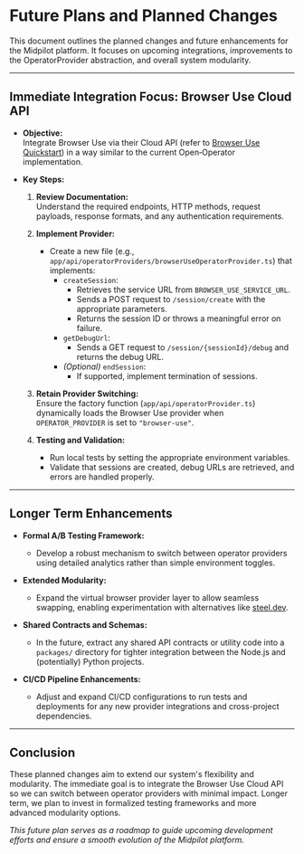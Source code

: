 # Future Plans and Planned Changes

This document outlines the planned changes and future enhancements for the Midpilot platform. It focuses on upcoming integrations, improvements to the OperatorProvider abstraction, and overall system modularity.

---

## Immediate Integration Focus: Browser Use Cloud API

- **Objective:**  
  Integrate Browser Use via their Cloud API (refer to [Browser Use Quickstart](https://docs.browser-use.com/cloud/quickstart)) in a way similar to the current Open‑Operator implementation.

- **Key Steps:**
  1. **Review Documentation:**  
     Understand the required endpoints, HTTP methods, request payloads, response formats, and any authentication requirements.
  
  2. **Implement Provider:**
     - Create a new file (e.g., `app/api/operatorProviders/browserUseOperatorProvider.ts`) that implements:
       - `createSession`:  
         - Retrieves the service URL from `BROWSER_USE_SERVICE_URL`.
         - Sends a POST request to `/session/create` with the appropriate parameters.
         - Returns the session ID or throws a meaningful error on failure.
       - `getDebugUrl`:  
         - Sends a GET request to `/session/{sessionId}/debug` and returns the debug URL.
       - *(Optional)* `endSession`:  
         - If supported, implement termination of sessions.
  
  3. **Retain Provider Switching:**  
     Ensure the factory function (`app/api/operatorProvider.ts`) dynamically loads the Browser Use provider when `OPERATOR_PROVIDER` is set to `"browser-use"`.

  4. **Testing and Validation:**  
     - Run local tests by setting the appropriate environment variables.
     - Validate that sessions are created, debug URLs are retrieved, and errors are handled properly.

---

## Longer Term Enhancements

- **Formal A/B Testing Framework:**
  - Develop a robust mechanism to switch between operator providers using detailed analytics rather than simple environment toggles.
  
- **Extended Modularity:**
  - Expand the virtual browser provider layer to allow seamless swapping, enabling experimentation with alternatives like [steel.dev](https://steel.dev).

- **Shared Contracts and Schemas:**
  - In the future, extract any shared API contracts or utility code into a `packages/` directory for tighter integration between the Node.js and (potentially) Python projects.

- **CI/CD Pipeline Enhancements:**
  - Adjust and expand CI/CD configurations to run tests and deployments for any new provider integrations and cross-project dependencies.

---

## Conclusion

These planned changes aim to extend our system's flexibility and modularity. The immediate goal is to integrate the Browser Use Cloud API so we can switch between operator providers with minimal impact. Longer term, we plan to invest in formalized testing frameworks and more advanced modularity options.

*This future plan serves as a roadmap to guide upcoming development efforts and ensure a smooth evolution of the Midpilot platform.* 